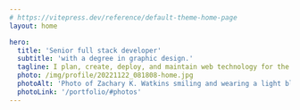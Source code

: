 ```yaml
---
# https://vitepress.dev/reference/default-theme-home-page
layout: home

hero:
  title: 'Senior full stack developer'
  subtitle: 'with a degree in graphic design.'
  tagline: I plan, create, deploy, and maintain web technology for the public and private sector
  photo: /img/profile/20221122_081808-home.jpg
  photoAlt: 'Photo of Zachary K. Watkins smiling and wearing a light blue buttoned shirt.'
  photoLink: '/portfolio/#photos'
---
```

